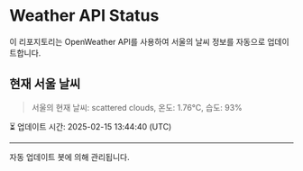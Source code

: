 
# Weather API Status

이 리포지토리는 OpenWeather API를 사용하여 서울의 날씨 정보를 자동으로 업데이트합니다.

## 현재 서울 날씨
> 서울의 현재 날씨: scattered clouds, 온도: 1.76°C, 습도: 93%

⏳ 업데이트 시간: 2025-02-15 13:44:40 (UTC)

---
자동 업데이트 봇에 의해 관리됩니다.
